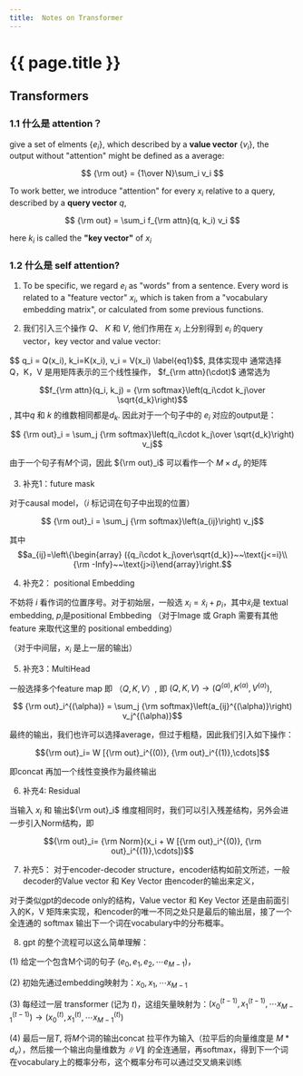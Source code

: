 ```yaml
---
title:  Notes on Transformer
---
```


# {{ page.title }}


## Transformers


### 1.1 什么是 attention？

give a set of elments $\{e_i\}$, which described by a **value vector** $\{v_i\}$, the output without "attention" might be defined as a average:

$$ {\rm out} = {1\over N}\sum_i v_i $$

To work better, we introduce "attention" for every $x_i$ relative to a query, described by a **query vector** $q$, 

$$ {\rm out} = \sum_i f_{\rm attn}(q, k_i) v_i $$

here $k_i$ is called the **"key vector"** of $x_i$


### 1.2 什么是 self attention?

1) To be specific, we regard $e_i$ as "words" from a sentence. Every word is related to a "feature vector" $x_i$, which is taken from a "vocabulary embedding matrix", or calculated from some previous functions.

2) 我们引入三个操作 $Q$、 $K$ 和 $V$, 他们作用在 $x_i$ 上分别得到 $e_i$ 的query vector，key vector and value vector:

$$ q_i = Q(x_i), k_i=K(x_i), v_i = V(x_i) \label{eq1}\$$, 具体实现中 通常选择 Q，K，V 是用矩阵表示的三个线性操作， $f_{\rm attn}(\cdot)$ 通常选为

$$f_{\rm attn}(q_i, k_j) = {\rm softmax}\left(q_i\cdot k_j\over \sqrt{d_k}\right)$$, 其中$q$ 和 $k$ 的维数相同都是$d_k$. 因此对于一个句子中的 $e_i$ 对应的output是：

$$ {\rm out}_i = \sum_j {\rm softmax}\left(q_i\cdot k_j\over \sqrt{d_k}\right) v_j$$

由于一个句子有$M$个词，因此 ${\rm out}_i$ 可以看作一个 $M\times d_v$ 的矩阵

3) 补充1：future mask 

对于causal model，（$i$ 标记词在句子中出现的位置）

$$ {\rm out}_i = \sum_j {\rm softmax}\left(a_{ij}\right) v_j$$

其中  $$a_{ij}=\left\{\begin{array} ({q_i\cdot k_j\over\sqrt{d_k}}~~\text{j<=i}\\{\rm -Infy}~~\text{j>i}\end{array}\right.$$


4) 补充2： positional Embedding

不妨将 $i$ 看作词的位置序号。对于初始层，一般选 $x_i = \tilde{x}_i + p_i$，其中$\tilde{x}_i$是 textual embedding, $p_i$是positional Embbeding （对于Image 或 Graph 需要有其他feature 来取代这里的 positional embedding）

（对于中间层，$x_i$ 是上一层的输出） 


5) 补充3：MultiHead

一般选择多个feature map 即 $（Q, K, V）$, 即 $(Q, K, V)\rightarrow (Q^{(\alpha)}, K^{(\alpha)}, V^{(\alpha)})$, 

$$ {\rm out}_i^{(\alpha)} = \sum_j {\rm softmax}\left(a_{ij}^{(\alpha)}\right) v_j^{(\alpha)}$$

最终的输出，我们也许可以选择average，但过于粗糙，因此我们引入如下操作：

$${\rm out}_i= W [{\rm out}_i^{(0)}, {\rm out}_i^{(1)},\cdots]$$

即concat 再加一个线性变换作为最终输出

6) 补充4: Residual

当输入 $x_i$ 和 输出${\rm out}_i$ 维度相同时，我们可以引入残差结构，另外会进一步引入Norm结构，即


$${\rm out}_i= {\rm Norm}(x_i + W [{\rm out}_i^{(0)}, {\rm out}_i^{(1)},\cdots])$$

7) 补充5： 对于encoder-decoder structure，encoder结构如前文所述，一般decoder的Value vector 和 Key Vector 由encoder的输出来定义，

对于类似gpt的decode only的结构，Value vector 和 Key Vector 还是由前面引入的K，V 矩阵来实现，和encoder的唯一不同之处只是最后的输出层，接了一个全连通的 softmax 输出下一个词在vocabulary中的分布概率。

8) gpt 的整个流程可以这么简单理解：

(1) 给定一个包含M个词的句子 $(e_0,e_1,e_2,\cdots e_{M-1})$， 

(2) 初始先通过embedding映射为：$x_0, x_1,\cdots x_{M-1}$

(3) 每经过一层 transformer (记为 $t$)，这组矢量映射为：$\left(x_0^{(t-1)}, x_1^{(t-1)},\cdots x_{M-1}^{(t-1)}\right)\rightarrow \left(x_0^{(t)}, x_1^{(t)},\cdots x_{M-1}^{(t)}\right)$

(4) 最后一层$T$, 将$M$个词的输出concat 拉平作为输入（拉平后的向量维度是 $M*d_v$），然后接一个输出向量维数为 $\|V\|$ 的全连通层，再softmax，得到下一个词在vocabulary上的概率分布，这个概率分布可以通过交叉熵来训练